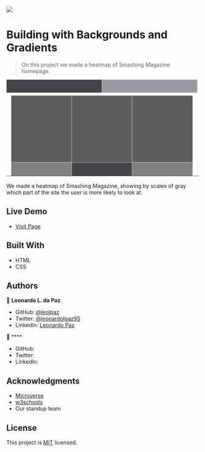 

![](https://img.shields.io/badge/Microverse-blueviolet)

# Building with Backgrounds and Gradients

> On this project we made a heatmap of Smashing Magazine homepage.

![screenshot](https://raw.githubusercontent.com/leolpaz/Smashing-Magazine-Heatmap/features/app_screenshot.png)

We made a heatmap of Smashing Magazine, showing by scales of gray which part of the site the user is more likely to look at.

## Live Demo

- [Visit Page](https://raw.githack.com/leolpaz/Smashing-Magazine-Heatmap/features/index.html)

## Built With

- HTML
- CSS

## Authors

👤 **Leonardo L. da Paz**

- GitHub: [@leolpaz](https://github.com/leolpaz)
- Twitter: [@leonardolpaz95](https://twitter.com/leonardolpaz95)
- LinkedIn: [Leonardo Paz](https://www.linkedin.com/in/leonardo-paz-a925611b5/)

👤 ****

- GitHub: []()
- Twitter: []()
- LinkedIn: []()

## Acknowledgments

- [Microverse](https://www.microverse.org)
- [w3schools](https://www.w3schools.com)
- Our standup team

## License
  <p>This project is <a href="LICENSE">MIT</a> licensed.</p>


